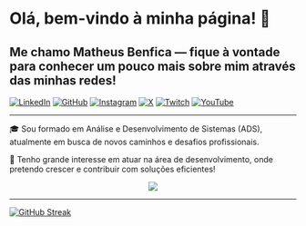 # Olá, bem-vindo à minha página! 👋

## Me chamo Matheus Benfica — fique à vontade para conhecer um pouco mais sobre mim através das minhas redes!
[![LinkedIn](https://img.shields.io/badge/LinkedIn-0077B5?style=for-the-badge&logo=linkedin&logoColor=white)](https://www.linkedin.com/in/matheusaugustobenficadeassis)
[![GitHub](https://img.shields.io/badge/GitHub-100000?style=for-the-badge&logo=github&logoColor=white)](https://github.com/m4athss)
[![Instagram](https://img.shields.io/badge/Instagram-E4405F?style=for-the-badge&logo=instagram&logoColor=white)](https://instagram.com/matheusbenficasl)
[![X](https://img.shields.io/badge/X-000000?style=for-the-badge&logo=twitter&logoColor=white)](https://x.com/matheusbenfic16)
[![Twitch](https://img.shields.io/badge/Twitch-9146FF?style=for-the-badge&logo=twitch&logoColor=white)](https://twitch.tv/m4thss)
[![YouTube](https://img.shields.io/badge/YouTube-FF0000?style=for-the-badge&logo=youtube&logoColor=white)](https://youtube.com/@MatheusBenficaSl)

---




🎓 Sou formado em Análise e Desenvolvimento de Sistemas (ADS), atualmente em busca de novos caminhos e desafios profissionais.

🚀 Tenho grande interesse em atuar na área de desenvolvimento, onde pretendo crescer e contribuir com soluções eficientes!



<p align="center">
  <a href="https://skillicons.dev">
    <img src="https://skillicons.dev/icons?i=js,html,css,java,spring,git,github,idea,linux,mint,selenium,py" />
  </a>
</p>

---

[![GitHub Streak](https://streak-stats.demolab.com?user=M4athss&theme=dark&hide_border=true&locale=pt_BR&short_numbers=true&card_width=1090)](https://git.io/streak-stats)

<!---

![Anurag's GitHub stats](https://github-readme-stats.vercel.app/api?username=m4athss&show_icons=true&theme=dark)           [![Top Langs](https://github-readme-stats.vercel.app/api/top-langs/?username=m4athss&layout=donut)](https://github.com/m4athss/github-readme-stats)


 👋 Hi, I’m @M4athss

M4athss/M4athss is a ✨ special ✨ repository because its `README.md` (this file) appears on your GitHub profile.
You can click the Preview link to take a look at your changes.
--->
